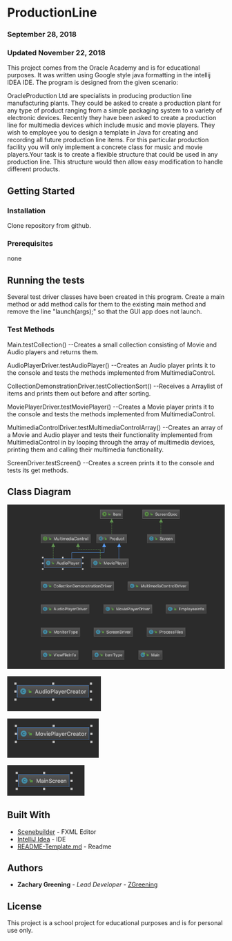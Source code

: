 # ProductionLine
### September 28, 2018
### Updated November 22, 2018

This project comes from the Oracle Academy and is for educational purposes.
It was written using Google style java formatting in the intellij IDEA IDE.
The program is designed from the given scenario:

OracleProduction Ltd are specialists in producing production line 
manufacturing plants. They could be asked to create a production plant for
any type of product ranging from a simple packaging system to a variety of 
electronic devices. Recently they have been asked to create a production 
line for multimedia devices which include music and movie players. They wish
to employee you to design a template in Java for creating and recording all
future production line items. For this particular production facility you 
will only implement a concrete class for music and movie players.Your task
is to create a flexible structure that could be used in any production line. 
This structure would then allow easy modification to handle different products.

## Getting Started


### Installation

  Clone repository from github.
  
### Prerequisites

  none

## Running the tests

Several test driver classes have been created in this program. Create a main method or add method calls for them to the
existing main method and remove the line "launch(args);" so that the GUI app does not launch.

### Test Methods

Main.testCollection() --Creates a small collection consisting of Movie and Audio players and returns them.

AudioPlayerDriver.testAudioPlayer() --Creates an Audio player prints it to the console and tests the methods implemented from MultimediaControl.

CollectionDemonstrationDriver.testCollectionSort() --Receives a Arraylist of items and prints them out before and after sorting.

MoviePlayerDriver.testMoviePlayer() --Creates a Movie player prints it to the console and tests the methods implemented from MultimediaControl.

MultimediaControlDriver.testMultimediaControlArray() --Creates an array of a Movie and Audio player and tests their functionality implemented from MultimediaControl in by looping through the array of multimedia devices, printing them and calling their multimedia functionality.

ScreenDriver.testScreen() --Creates a screen prints it to the console and tests its get methods.

## Class Diagram

![Package productionline Class Diagram](https://github.com/zgreening/ProductionLine/blob/master/Class%20Diagrams/Package%20productionline%20Class%20Diagram.png)

![Package audioplayercreator Class Diagram](https://github.com/zgreening/ProductionLine/blob/master/Class%20Diagrams/Package%20audioplayercreator%20Class%20Diagram.png)

![Package movieplayercreator Class Diagram](https://github.com/zgreening/ProductionLine/blob/master/Class%20Diagrams/Package%20movieplayercreator%20Class%20Diagram.png)

![Package mainscreen Class Diagram](https://github.com/zgreening/ProductionLine/blob/master/Class%20Diagrams/Package%20mainscreen%20Class%20Diagram.png)


## Built With

* [Scenebuilder](https://gluonhq.com/products/scene-builder/) - FXML Editor
* [IntelliJ Idea](https://www.jetbrains.com/idea/) - IDE
* [README-Template.md](https://gist.github.com/PurpleBooth/109311bb0361f32d87a2#file-readme-template-md) - Readme

## Authors

* **Zachary Greening** - *Lead Developer* - [ZGreening](https://github.com/zgreening)

## License

This project is a school project for educational purposes and is for personal use only.

